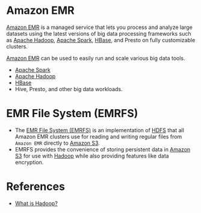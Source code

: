 
# Amazon EMR

[Amazon EMR](https://aws.amazon.com/emr/) is a managed service that lets you process and analyze large datasets using the latest versions of big data processing frameworks such as [Apache Hadoop](../../1_HLDDesignComponents/8_BigDataComponents/ApacheHadoop), [Apache Spark](../../1_HLDDesignComponents/8_BigDataComponents/ApacheSpark.md), [HBase](../../1_HLDDesignComponents/3_DatabaseComponents/NoSQL-Databases/ApacheHBase.md), and Presto on fully customizable clusters.

[Amazon EMR](https://aws.amazon.com/emr/) can be used to easily run and scale various big data tools.
- [Apache Spark](../../1_HLDDesignComponents/8_BigDataComponents/ApacheSpark.md)
- [Apache Hadoop](../../1_HLDDesignComponents/8_BigDataComponents/ApacheHadoop) 
- [HBase](../../1_HLDDesignComponents/3_DatabaseComponents/NoSQL-Databases/ApacheHBase.md)
- Hive, Presto, and other big data workloads.

# EMR File System (EMRFS)
- The [EMR File System (EMRFS)](https://docs.aws.amazon.com/emr/latest/ReleaseGuide/emr-fs.html) is an implementation of [HDFS](../../1_HLDDesignComponents/8_BigDataComponents/ApacheHadoop/ApacheHDFS.md) that all Amazon EMR clusters use for reading and writing regular files from `Amazon EMR` directly to [Amazon S3](../7_StorageServices/AmazonS3.md). 
- EMRFS provides the convenience of storing persistent data in [Amazon S3](../7_StorageServices/AmazonS3.md) for use with [Hadoop](../../1_HLDDesignComponents/8_BigDataComponents/ApacheHadoop) while also providing features like data encryption.

# References
- [What is Hadoop?](https://aws.amazon.com/emr/details/hadoop/what-is-hadoop/)